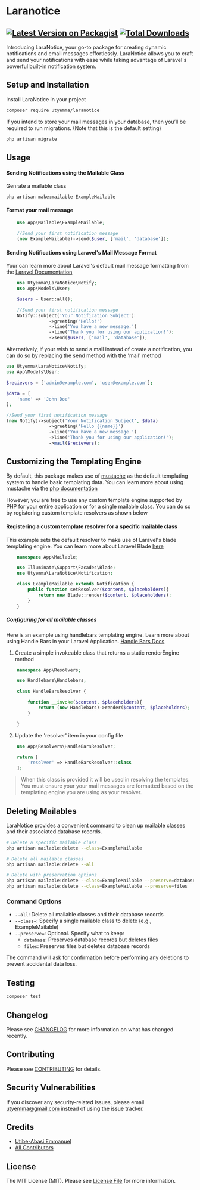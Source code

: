 # Laranotice

[![Latest Version on Packagist](https://img.shields.io/packagist/v/utyemma/laranotice.svg?style=flat-square)](https://packagist.org/packages/utyemma/laranotice)
[![Total Downloads](https://img.shields.io/packagist/dt/utyemma/laranotice.svg?style=flat-square)](https://packagist.org/packages/utyemma/laranotice)
---
Introducing LaraNotice, your go-to package for creating dynamic notifications and email messages effortlessly. LaraNotice allows you to craft and send your notifications with ease while taking advantage of Laravel's powerful built-in notification system.

## Setup and Installation
Install LaraNotice in your project

```bash
composer require utyemma/laranotice
```

If you intend to store your mail messages in your database, then you’ll be required to run migrations. 
(Note that this is the default setting)

```bash
php artisan migrate
```

## Usage

#### Sending Notifications using the Mailable Class
Genrate a mailable class

```
php artisan make:mailable ExampleMailable
```

#### Format your mail message

```php
    use App\Mailable\ExampleMailable;

    //Send your first notification message
    (new ExampleMailable)->send($user, ['mail', 'database']);
```   

#### Sending Notifications using Laravel's Mail Message Format

Your can learn more about Laravel's default mail message formatting from the [Laravel Documentation](https://laravel.com/docs/11.x/notifications#formatting-mail-messages)

```php
    use Utyemma\LaraNotice\Notify;
    use App\Models\User;

    $users = User::all();

    //Send your first notification message
    Notify::subject('Your Notification Subject')
                ->greeting('Hello!')
                ->line('You have a new message.')
                ->line('Thank you for using our application!');
                ->send($users, ['mail', 'database']);
```

Alternatively, if your wish to send a mail instead of create a notification, you can do so by replacing the send method with the 'mail' method

```php
use Utyemma\LaraNotice\Notify;
use App\Models\User;

$recievers = ['admin@example.com', 'user@example.com'];

$data = [
    'name' => 'John Doe'
];

//Send your first notification message
(new Notify)->subject('Your Notification Subject', $data)
                ->greeting('Hello {{name}}')
                ->line('You have a new message.')
                ->line('Thank you for using our application!');
                ->mail($recievers);
```

## Customizing the Templating Engine
By default, this package makes use of [mustache](https://mustache.github.io/) as the default templating system to handle basic templating data. You can learn more about using mustache via the [php documentation](https://github.com/bobthecow/mustache.php)

However, you are free to use any custom template engine supported by PHP for your entire application or for a single mailable class. You can do so by registering custom template resolvers as shown below

#### Registering a custom template resolver for a specific mailable class
This example sets the default resolver to make use of Laravel's blade templating engine. You can learn more about Laravel Blade [here](https://laravel.com/docs/11.x/blade)

```php
    namespace App\Mailable;

    use Illuminate\Support\Facades\Blade;
    use Utyemma\LaraNotice\Notification;

    class ExampleMailable extends Notification {
        public function setResolver($content, $placeholders){
            return new Blade::render($content, $placeholders);
        }
    }
```

##### Configuring for all mailable classes
Here is an example using handlebars templating engine. Learn more about using Handle Bars in your Laravel Application. [Handle Bars Docs](https://github.com/salesforce/handlebars-php)

1. Create a simple invokeable class that returns a static renderEngine method

```php
    namespace App\Resolvers;

    use Handlebars\Handlebars;

    class HandleBarsResolver {

        function __invoke($content, $placeholders){
            return (new Handlebars)->render($content, $placeholders);
        }

    }
```

2. Update the 'resolver' item in your config file

```php
    use App\Resolvers\HandleBarsResolver;

    return [
        'resolver' => HandleBarsResolver::class
    ];
```

> When this class is provided it will be used in resolving the templates. You must ensure your your mail messages are formatted based on the templating engine you are using as your resolver. 

## Deleting Mailables
LaraNotice provides a convenient command to clean up mailable classes and their associated database records.

```bash
# Delete a specific mailable class
php artisan mailable:delete --class=ExampleMailable

# Delete all mailable classes
php artisan mailable:delete --all

# Delete with preservation options
php artisan mailable:delete --class=ExampleMailable --preserve=database  # Only deletes the file
php artisan mailable:delete --class=ExampleMailable --preserve=files     # Only deletes from database
```

### Command Options
- `--all`: Delete all mailable classes and their database records
- `--class=`: Specify a single mailable class to delete (e.g., ExampleMailable)
- `--preserve=`: Optional. Specify what to keep:
  - `database`: Preserves database records but deletes files
  - `files`: Preserves files but deletes database records

The command will ask for confirmation before performing any deletions to prevent accidental data loss.

## Testing
```bash
composer test
```

## Changelog

Please see [CHANGELOG](CHANGELOG.md) for more information on what has changed recently.

## Contributing

Please see [CONTRIBUTING](CONTRIBUTING.md) for details.

## Security Vulnerabilities

If you discover any security-related issues, please email  [utyemma@gmail.com](mailto:utyemma@gmail.com) instead of using the issue tracker.

## Credits

- [Utibe-Abasi Emmanuel](https://github.com/UtyEmma)
- [All Contributors](../../contributors)

## License

The MIT License (MIT). Please see [License File](LICENSE) for more information.
